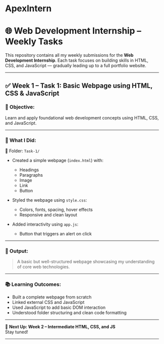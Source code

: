 # ApexIntern
# 🌐 Web Development Internship – Weekly Tasks

This repository contains all my weekly submissions for the **Web Development Internship**. Each task focuses on building skills in HTML, CSS, and JavaScript — gradually leading up to a full portfolio website.

---

## ✅ Week 1 – Task 1: Basic Webpage using HTML, CSS & JavaScript

### 📌 Objective:
Learn and apply foundational web development concepts using HTML, CSS, and JavaScript.

---

### 🔧 What I Did:

📂 Folder: `Task-1/`

- Created a simple webpage (`index.html`) with:
  - Headings
  - Paragraphs
  - Image
  - Link
  - Button

- Styled the webpage using `style.css`:
  - Colors, fonts, spacing, hover effects
  - Responsive and clean layout

- Added interactivity using `app.js`:
  - Button that triggers an alert on click

---

### 🚀 Output:

> A basic but well-structured webpage showcasing my understanding of core web technologies.

---

### 📚 Learning Outcomes:

- Built a complete webpage from scratch
- Linked external CSS and JavaScript
- Used JavaScript to add basic DOM interaction
- Understood folder structuring and clean code formatting

---

📅 **Next Up: Week 2 – Intermediate HTML, CSS, and JS**  
Stay tuned!

---

